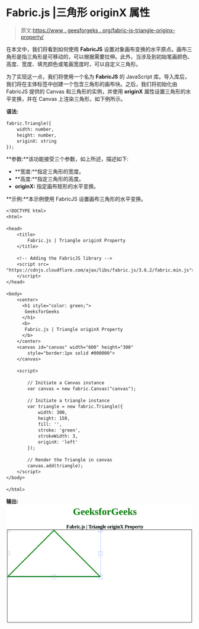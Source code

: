 # Fabric.js |三角形 originX 属性

> 原文:[https://www . geesforgeks . org/fabric-js-triangle-originx-property/](https://www.geeksforgeeks.org/fabric-js-triangle-originx-property/)

在本文中，我们将看到如何使用 **FabricJS** 设置对象画布变换的水平原点。画布三角形是指三角形是可移动的，可以根据需要拉伸。此外，当涉及到初始笔画颜色、高度、宽度、填充颜色或笔画宽度时，可以自定义三角形。

为了实现这一点，我们将使用一个名为 **FabricJS** 的 JavaScript 库。导入库后，我们将在主体标签中创建一个包含三角形的画布块。之后，我们将初始化由 FabricJS 提供的 Canvas 和三角形的实例，并使用 **originX** 属性设置三角形的水平变换，并在 Canvas 上渲染三角形，如下例所示。

**语法:**

```
fabric.Triangle({
    width: number,
    height: number,
    originX: string
});
```

**参数:**该功能接受三个参数，如上所述，描述如下:

*   **宽度:**指定三角形的宽度。
*   **高度:**指定三角形的高度。
*   **originX:** 指定画布矩形的水平变换。

**示例:**本示例使用 FabricJS 设置画布三角形的水平变换。

```
<!DOCTYPE html> 
<html> 

<head> 
    <title> 
        Fabric.js | Triangle originX Property
    </title> 

    <!-- Adding the FabricJS library -->
    <script src= 
"https://cdnjs.cloudflare.com/ajax/libs/fabric.js/3.6.2/fabric.min.js"> 
    </script> 
</head> 

<body> 
    <center>
      <h1 style="color: green;">
       GeeksforGeeks
      </h1>
      <b>
       Fabric.js | Triangle originX Property
      </b>
    </center>
    <canvas id="canvas" width="600" height="300"
        style="border:1px solid #000000"> 
    </canvas> 

    <script> 

        // Initiate a Canvas instance 
        var canvas = new fabric.Canvas("canvas"); 

        // Initiate a triangle instance 
        var triangle = new fabric.Triangle({
            width: 300,
            height: 150,
            fill: '',
            stroke: 'green',
            strokeWidth: 3,
            originX: 'left'
        });

        // Render the Triangle in canvas 
        canvas.add(triangle); 
    </script> 
</body> 

</html>
```

**输出:**
![](img/4045049d60de239c4cd0d3bf2c2b068a.png)
